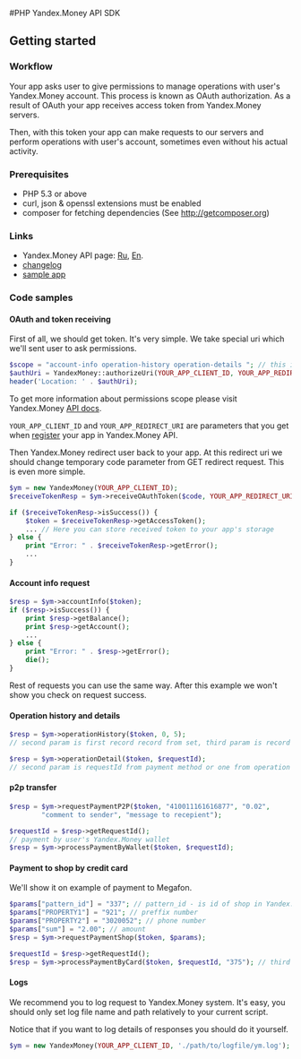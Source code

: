 #PHP Yandex.Money API SDK

## Getting started

### Workflow

Your app asks user to give permissions to manage operations with user's Yandex.Money account. This process is known as
OAuth authorization. As a result of OAuth your app receives access token from Yandex.Money servers.  

Then, with this token your app can make requests to our servers and perform operations with user's account, sometimes even without
his actual activity.

### Prerequisites

* PHP 5.3 or above
* curl, json & openssl extensions must be enabled
* composer for fetching dependencies (See http://getcomposer.org)

### Links

* Yandex.Money API page: [Ru](http://api.yandex.ru/money/), [En](http://api.yandex.com/money/).
* [changelog](https://github.com/yandex-money/yandex-money-sdk-php/blob/master/CHANGELOG.md)
* [sample app](https://github.com/yandex-money/yandex-money-sdk-php/tree/master/sample)

### Code samples

#### OAuth and token receiving

First of all, we should get token. It's very simple. We take special uri which we'll sent user to ask permissions.

```php
$scope = "account-info operation-history operation-details "; // this is scope of permissions
$authUri = YandexMoney::authorizeUri(YOUR_APP_CLIENT_ID, YOUR_APP_REDIRECT_URI, $scope);
header('Location: ' . $authUri);
```

To get more information about permissions scope please visit Yandex.Money [API docs](http://api.yandex.com/money/doc/dg/concepts/protocol-rights.xml).

`YOUR_APP_CLIENT_ID` and `YOUR_APP_REDIRECT_URI` are parameters that you get when [register](https://sp-money.yandex.ru/myservices/new.xml) your app in Yandex.Money API.

Then Yandex.Money redirect user back to your app. At this redirect uri we should change temporary code parameter from
GET redirect request. This is even more simple.

```php
$ym = new YandexMoney(YOUR_APP_CLIENT_ID);
$receiveTokenResp = $ym->receiveOAuthToken($code, YOUR_APP_REDIRECT_URI, YOUR_APP_CLIENT_SECRET);

if ($receiveTokenResp->isSuccess()) {
    $token = $receiveTokenResp->getAccessToken();
    ... // Here you can store received token to your app's storage
} else {
    print "Error: " . $receiveTokenResp->getError();
    ...
}
```

#### Account info request

```php
$resp = $ym->accountInfo($token);
if ($resp->isSuccess()) {
    print $resp->getBalance();
    print $resp->getAccount();
    ...
} else {
    print "Error: " . $resp->getError();
    die();
}
```

Rest of requests you can use the same way. After this example we won't show you check on request success.

#### Operation history and details

```php
$resp = $ym->operationHistory($token, 0, 5); 
// second param is first record record from set, third param is record count

$resp = $ym->operationDetail($token, $requestId); 
// second param is requestId from payment method or one from operation hisory
```

#### p2p transfer

```php
$resp = $ym->requestPaymentP2P($token, "410011161616877", "0.02", 
        "comment to sender", "message to recepient");

$requestId = $resp->getRequestId();
// payment by user's Yandex.Money wallet
$resp = $ym->processPaymentByWallet($token, $requestId); 
```

#### Payment to shop by credit card

We'll show it on example of payment to Megafon.

```php
$params["pattern_id"] = "337"; // pattern_id - is id of shop in Yandex.Money.
$params["PROPERTY1"] = "921"; // preffix number
$params["PROPERTY2"] = "3020052"; // phone number
$params["sum"] = "2.00"; // amount
$resp = $ym->requestPaymentShop($token, $params);

$requestId = $resp->getRequestId();
$resp = $ym->processPaymentByCard($token, $requestId, "375"); // third param is cvc of user's credit card
```

#### Logs

We recommend you to log request to Yandex.Money system. It's easy, you should only set log file name and path relatively to your current script.

Notice that if you want to log details of responses you should do it yourself.

```php
$ym = new YandexMoney(YOUR_APP_CLIENT_ID, './path/to/logfile/ym.log');
```
